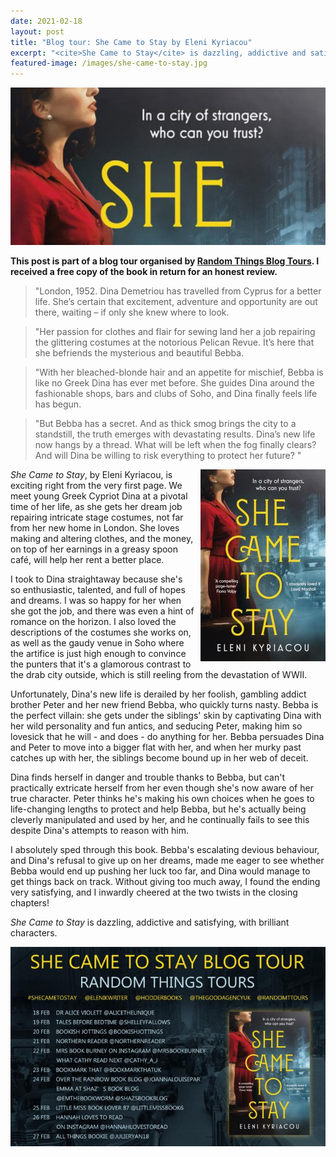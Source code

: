 ```yaml
---
date: 2021-02-18
layout: post
title: "Blog tour: She Came to Stay by Eleni Kyriacou"
excerpt: "<cite>She Came to Stay</cite> is dazzling, addictive and satisfying, with brilliant characters."
featured-image: /images/she-came-to-stay.jpg
---
```


![She Came to Stay](/images/she-came-to-stay.jpg)

**This post is part of a blog tour organised by [Random Things Blog Tours](http://randomthingsthroughmyletterbox.blogspot.com/p/services-to-publishers-authors-blog.html). I received a free copy of the book in return for an honest review.**

> "London, 1952. Dina Demetriou has travelled from Cyprus for a better life. She’s certain that excitement, adventure and opportunity are out there, waiting – if only she knew where to look.

> "Her passion for clothes and flair for sewing land her a job repairing the glittering costumes at the notorious Pelican Revue. It’s here that she befriends the mysterious and beautiful Bebba.

> "With her bleached-blonde hair and an appetite for mischief, Bebba is like no Greek Dina has ever met before. She guides Dina around the fashionable shops, bars and clubs of Soho, and Dina finally feels life has begun.

> "But Bebba has a secret. And as thick smog brings the city to a standstill, the truth emerges with devastating results. Dina’s new life now hangs by a thread. What will be left when the fog finally clears? And will Dina be willing to risk everything to protect her future? "

<img src="/images/she-came-to-stay-200.jpg" alt="She Came to Stay" style="float: right; margin-bottom: 10px; margin-left: 10px;">

<cite>She Came to Stay</cite>, by Eleni Kyriacou, is exciting right from the very first page. We meet young Greek Cypriot Dina at a pivotal time of her life, as she gets her dream job repairing intricate stage costumes, not far from her new home in London. She loves making and altering clothes, and the money, on top of her earnings in a greasy spoon café, will help her rent a better place.

I took to Dina straightaway because she's so enthusiastic, talented, and full of hopes and dreams. I was so happy for her when she got the job, and there was even a hint of romance on the horizon. I also loved the descriptions of the costumes she works on, as well as the gaudy venue in Soho where the artifice is just high enough to convince the punters that it's a glamorous contrast to the drab city outside, which is still reeling from the devastation of WWII.

Unfortunately, Dina's new life is derailed by her foolish, gambling addict brother Peter and her new friend Bebba, who quickly turns nasty. Bebba is the perfect villain: she gets under the siblings' skin by captivating Dina with her wild personality and fun antics, and seducing Peter, making him so lovesick that he will - and does - do anything for her. Bebba persuades Dina and Peter to move into a bigger flat with her, and when her murky past catches up with her, the siblings become bound up in her web of deceit.

Dina finds herself in danger and trouble thanks to Bebba, but can't practically extricate herself from her even though she's now aware of her true character. Peter thinks he's making his own choices when he goes to life-changing lengths to protect and help Bebba, but he's actually being cleverly manipulated and used by her, and he continually fails to see this despite Dina's attempts to reason with him.

I absolutely sped through this book. Bebba's escalating devious behaviour, and Dina's refusal to give up on her dreams, made me eager to see whether Bebba would end up pushing her luck too far, and Dina would manage to get things back on track. Without giving too much away, I found the ending very satisfying, and I inwardly cheered at the two twists in the closing chapters!

<cite>She Came to Stay</cite> is dazzling, addictive and satisfying, with brilliant characters.

![She Came to Stay blog tour banner](/images/she-came-to-stay-banner.jpg)
